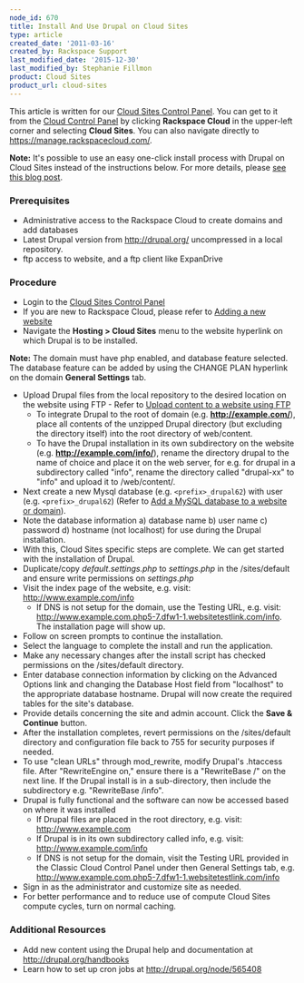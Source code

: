 ```yaml
---
node_id: 670
title: Install And Use Drupal on Cloud Sites
type: article
created_date: '2011-03-16'
created_by: Rackspace Support
last_modified_date: '2015-12-30'
last_modified_by: Stephanie Fillmon
product: Cloud Sites
product_url: cloud-sites
---
```


This article is written for our [Cloud Sites Control Panel](https://manage.rackspacecloud.com/). You can get to it from the [Cloud Control Panel](https://mycloud.rackspace.com) by clicking **Rackspace Cloud** in the upper-left corner and selecting **Cloud Sites**. You can also navigate directly to <https://manage.rackspacecloud.com/>.

**Note:**  It's possible to use an easy one-click install process with
Drupal on Cloud Sites instead of the instructions below. For more
details, please [see this blog post](http://www.rackspace.com/blog/install-drupal-and-joomla-on-rackspace-cloud-sites-with-one-click/).

### Prerequisites

-   Administrative access to the Rackspace Cloud to create domains and
    add databases
-   Latest Drupal version from <http://drupal.org/> uncompressed in a
    local repository.
-   ftp access to website, and a ftp client like ExpanDrive

### Procedure

-   Login to the [Cloud Sites Control Panel](http://manage.rackspacecloud.com/pages/Login.jsp%7C "http://manage.rackspacecloud.com/pages/Login.jsp|")
-   If you are new to Rackspace Cloud, please refer to [Adding a new website](/how-to/getting-started-with-cloud-sites-how-to-add-a-new-website)
-   Navigate the **Hosting > Cloud Sites** menu to the website hyperlink
    on which Drupal is to be installed.

  **Note:** The domain must have php enabled, and database feature selected. The database feature can be added by using the CHANGE PLAN hyperlink on the domain **General Settings** tab.

-   Upload Drupal files from the local repository to the desired
    location on the website using FTP - Refer to [Upload content to a website using FTP](/how-to/getting-started-with-cloud-sites-uploading-your-content)
    -   To integrate Drupal to the root of domain (e.g.
        **http://example.com/**), place all contents of the unzipped Drupal
        directory (but excluding the directory itself) into the root
        directory of web/content.
    -   To have the Drupal installation in its own subdirectory on the
        website (e.g. **http://example.com/info/**), rename the directory
        drupal to the name of choice and place it on the web server,
        for e.g. for drupal in a subdirectory called "info", rename the
        directory called "drupal-xx" to "info" and upload it
        to /web/content/.
-   Next create a new Mysql database (e.g. `<prefix>_drupal62`) with
    user (e.g. `<prefix>_drupal62`) (Refer to [Add a MySQL database to a website or domain](/how-to/rackspace-cloud-sites-essentials-mysql-databases)).
-   Note the database information a) database name b) user name c)
    password d) hostname (not localhost) for use during the
    Drupal installation.
-   With this, Cloud Sites specific steps are complete. We can get
    started with the installation of Drupal.
-   Duplicate/copy *default.settings.php* to *settings.php* in the
    /sites/default and ensure write permissions on *settings.php*
-   Visit the index page of the website, e.g. visit:
    http://www.example.com/info
    -   If DNS is not setup for the domain, use the Testing URL, e.g.
        visit: http://www.example.com.php5-7.dfw1-1.websitetestlink.com/info.
        The installation page will show up.
-   Follow on screen prompts to continue the installation.
-   Select the language to complete the install and run the application.
-   Make any necessary changes after the install script has checked
    permissions on the /sites/default directory.
-   Enter database connection information by clicking on the Advanced
    Options link and changing the Database Host field from "localhost"
    to the appropriate database hostname. Drupal will now create the
    required tables for the site's database.
-   Provide details concerning the site and admin account. Click the
    **Save & Continue** button.
-   After the installation completes, revert permissions on the
    /sites/default directory and configuration file back to 755 for
    security purposes if needed.
-   To use "clean URLs" through mod_rewrite, modify Drupal's
    .htaccess file. After "RewriteEngine on," ensure there is a
    "RewriteBase /" on the next line. If the Drupal install is in a
    sub-directory, then include the subdirectory e.g.
    "RewriteBase /info".
-   Drupal is fully functional and the software can now be accessed
    based on where it was installed
    -   If Drupal files are placed in the root directory, e.g. visit:
        http://www.example.com
    -   If Drupal is in its own subdirectory called info, e.g. visit:
        http://www.example.com/info
    -   If DNS is not setup for the domain, visit the Testing
        URL provided in the Classic Cloud Control Panel under then
        General Settings tab, e.g.
        http://www.example.com.php5-7.dfw1-1.websitetestlink.com/info
-   Sign in as the administrator and customize site as needed.
-   For better performance and to reduce use of compute Cloud Sites
    compute cycles, turn on normal caching.

### Additional Resources

-   Add new content using the Drupal help and documentation at
    <http://drupal.org/handbooks>
-   Learn how to set up cron jobs at <http://drupal.org/node/565408>

